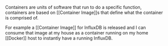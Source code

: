 Containers are units of software that run to do a specific function, containers are based on [[Container Image]]s that define what the container is comprised of.

For example a [[Container Image]] for InfluxDB is released and I can consume that image at my house as a container running on my home [[Docker]] host to instantly have a running InfluxDB.